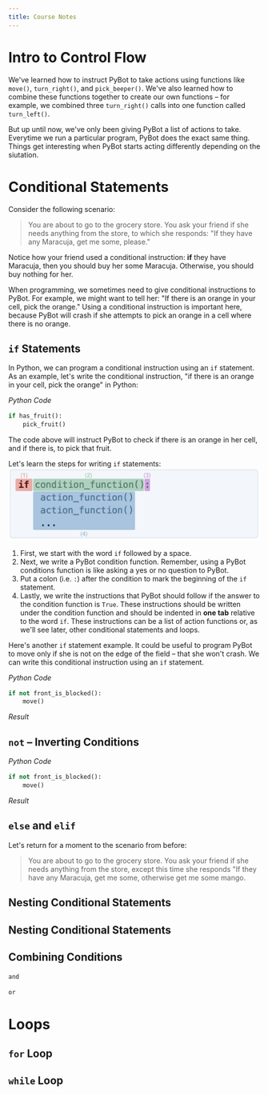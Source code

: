 ```yaml
---
title: Course Notes 
---
```


# Intro to Control Flow 
We've learned how to instruct PyBot to take actions using functions like `move()`, `turn_right()`, and `pick_beeper()`. We've also learned how to combine these functions together to create our own functions – for example, we combined three `turn_right()` calls into one function called `turn_left()`. 

But up until now, we've only been giving PyBot a list of actions to take. Everytime we run a particular program, PyBot does the exact same thing. Things get interesting when PyBot starts acting differently depending on the siutation. 

# Conditional Statements 
Consider the following scenario: 
> You are about to go to the grocery store. You ask your friend if she needs anything from the store, to which she responds: "If they have any Maracuja, get me some, please." 

Notice how your friend used a conditional instruction: **if** they have Maracuja, then you should buy her some Maracuja. Otherwise, you should buy nothing for her. 

When programming, we sometimes need to give conditional instructions to PyBot. For example, we might want to tell her: "If there is an orange in your cell, pick the orange." Using a conditional instruction is important here, because PyBot will crash if she attempts to pick an orange in a cell where there is no orange. 

<a class="anchor-offset" id="if-statements" href="#if-statements"></a>
## `if` Statements 
In Python, we can program a conditional instruction using an `if` statement. As an example, let's write the conditional instruction, "if there is an orange in your cell, pick the orange" in Python: 

_Python Code_
```python
if has_fruit(): 
    pick_fruit()
```

The code above will instruct PyBot to check if there is an orange in her cell, and if there is, to pick that fruit.

Let's learn the steps for writing `if` statements:
<img class="fig_if" src="figures/fig_if_example.png">
1. First, we start with the word `if` followed by a space.
2. Next, we write a PyBot condition function. Remember, using a PyBot conditions function is like asking a yes or no question to PyBot. 
3. Put a colon (i.e. `:`) after the condition to mark the beginning of the `if` statement.
4. Lastly, we write the instructions that PyBot should follow if the answer to the condition function is `True`. These instructions should be written under the condition function and should be indented in **one tab** relative to the word `if`. These instructions can be a list of action functions or, as we'll see later, other conditional statements and loops. 

Here's another `if` statement example. It could be useful to program PyBot to move only if she is not on the edge of the field – that she won't crash. We can write this conditional instruction using an `if` statement. 

_Python Code_
```python
if not front_is_blocked():
    move()
```

_Result_

<a class="anchor-offset" id="inverting" href="#inverting"></a>
## `not` – Inverting Conditions 

_Python Code_
```python
if not front_is_blocked():
    move()
```

_Result_

<a class="anchor-offset" id="else-elif" href="#else-elif"></a>
## `else` and  `elif`
Let's return for a moment to the scenario from before:
> You are about to go to the grocery store. You ask your friend if she needs anything from the store, except this time she responds "If they have any Maracuja, get me some, otherwise get me some mango. 


## Nesting Conditional Statements  


## Nesting Conditional Statements  

<a class="anchor-offset" id="combining-conditions" href="#combining-conditions"></a>
## Combining Conditions
`and`

`or` 



# Loops 
<a class="anchor-offset" id="for-loop" href="#for-loop"></a>
## `for` Loop 

<a class="anchor-offset" id="while-loop" href="#while-loop"></a>
## `while` Loop 

